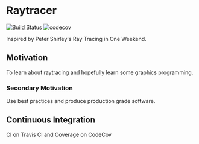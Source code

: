 # Raytracer
[![Build Status](https://travis-ci.com/arghasen/raytracer.svg?branch=master)](https://travis-ci.com/arghasen/raytracer)
[![codecov](https://codecov.io/gh/arghasen/raytracer/branch/master/graph/badge.svg)](https://codecov.io/gh/arghasen/raytracer)

Inspired by Peter Shirley's Ray Tracing in One Weekend. 
## Motivation
To learn about raytracing and hopefully learn some graphics programming.
### Secondary Motivation
Use best practices and produce production grade software.

## Continuous Integration
CI on Travis CI and Coverage on CodeCov

